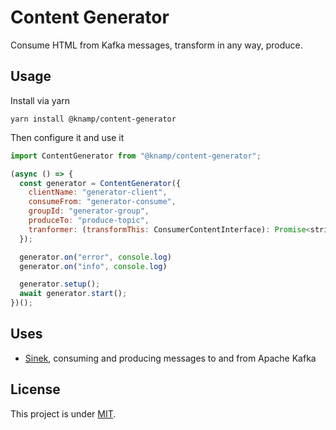 # Content Generator

Consume HTML from Kafka messages, transform in any way, produce.

## Usage

Install via yarn

    yarn install @knamp/content-generator

Then configure it and use it

```javascript
import ContentGenerator from "@knamp/content-generator";

(async () => {
  const generator = ContentGenerator({
    clientName: "generator-client",
    consumeFrom: "generator-consume",
    groupId: "generator-group",
    produceTo: "produce-topic",
    tranformer: (transformThis: ConsumerContentInterface): Promise<string> => transformThis.content
  });

  generator.on("error", console.log)
  generator.on("info", console.log)

  generator.setup();
  await generator.start();
})();
```

## Uses

* [Sinek](https://github.com/nodefluent/node-sinek), consuming and producing messages to and from Apache Kafka

## License

This project is under [MIT](./LICENSE).
